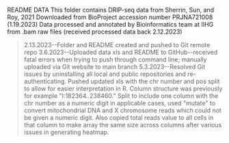 README DATA
This folder contains DRIP-seq data from Sherrin, Sun, and Roy, 2021
Downloaded from BioProject accession number PRJNA721008 (1.19.2023)
Data processed and annotated by Bioinformatics team at IIHG from .bam raw 
files (received processed data back  2.12.2023)
>2.13.2023--Folder and README created and pushed to Git remote repo
>3.6.2023--Uploaded data xls and README to GitHub--received fatal errors 
when trying to push through command line; manually uploaded via Git website to main branch
>5.3.2023--Resolved Git issues by uninstalling all local and public repositories and re-authenticating. Pushed updated xls with the chr number and pos split to allow for easier interpretation in R. Column structure was previously for example "I:182364..238460." Split to include one column with the chr number as a numeric digit in applicable cases, used "mutate" to convert mitochondrial DNA and X chromosome reads which could not be given a numeric digit. Also copied total reads value to all cells in that column to make array the same size across columns after various issues in generating heatmap. 